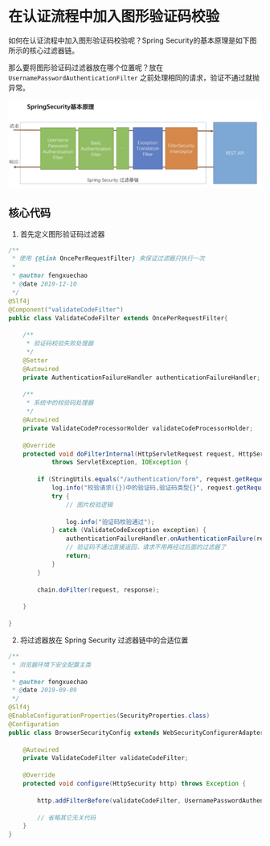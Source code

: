 # 在认证流程中加入图形验证码校验

如何在认证流程中加入图形验证码校验呢？Spring Security的基本原理是如下图所示的核心过滤器链。

那么要将图形验证码过滤器放在哪个位置呢？放在 `UsernamePasswordAuthenticationFilter` 之前处理相同的请求，验证不通过就抛异常。 

![SpringSecurity核心过滤器链.png](SpringSecurity核心过滤器链.png)

## 核心代码

1. 首先定义图形验证码过滤器

```java
/**
 * 使用 {@link OncePerRequestFilter} 来保证过滤器只执行一次
 *
 * @author fengxuechao
 * @date 2019-12-10
 */
@Slf4j
@Component("validateCodeFilter")
public class ValidateCodeFilter extends OncePerRequestFilter{

    /**
     * 验证码校验失败处理器
     */
    @Setter
    @Autowired
    private AuthenticationFailureHandler authenticationFailureHandler;

    /**
     * 系统中的校验码处理器
     */
    @Autowired
    private ValidateCodeProcessorHolder validateCodeProcessorHolder;

    @Override
    protected void doFilterInternal(HttpServletRequest request, HttpServletResponse response, FilterChain chain)
            throws ServletException, IOException {

        if (StringUtils.equals("/authentication/form", request.getRequestURI())) {
            log.info("校验请求({})中的验证码,验证码类型{}", request.getRequestURI(), type);
            try {
                // 图片校验逻辑

                log.info("验证码校验通过");
            } catch (ValidateCodeException exception) {
                authenticationFailureHandler.onAuthenticationFailure(request, response, exception);
                // 验证码不通过直接返回，请求不用再经过后面的过滤器了
                return;
            }
        }
        
        chain.doFilter(request, response);

    }

}

```

2. 将过滤器放在 Spring Security 过滤器链中的合适位置

```java
/**
 * 浏览器环境下安全配置主类
 *
 * @author fengxuechao
 * @date 2019-09-09
 */
@Slf4j
@EnableConfigurationProperties(SecurityProperties.class)
@Configuration
public class BrowserSecurityConfig extends WebSecurityConfigurerAdapter {

    @Autowired
    private ValidateCodeFilter validateCodeFilter;

    @Override
    protected void configure(HttpSecurity http) throws Exception {

        http.addFilterBefore(validateCodeFilter, UsernamePasswordAuthenticationFilter.class);
        
        // 省略其它无关代码
    }
}
```



